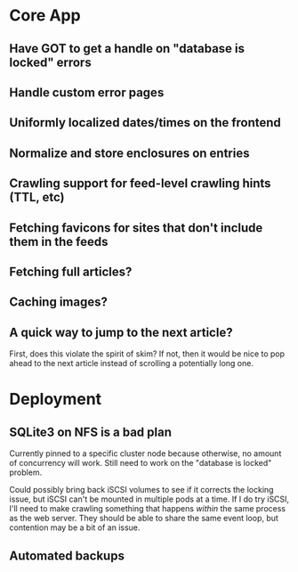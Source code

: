 # Core App

## Have GOT to get a handle on "database is locked" errors

## Handle custom error pages

## Uniformly localized dates/times on the frontend

## Normalize and store enclosures on entries

## Crawling support for feed-level crawling hints (TTL, etc)

## Fetching favicons for sites that don't include them in the feeds

## Fetching full articles?

## Caching images?

## A quick way to jump to the next article?

First, does this violate the spirit of skim?  If not, then it would be nice
to pop ahead to the next article instead of scrolling a potentially long one.

# Deployment

## SQLite3 on NFS is a bad plan

Currently pinned to a specific cluster node because otherwise, no amount of
concurrency will work.  Still need to work on the "database is locked" problem.

Could possibly bring back iSCSI volumes to see if it corrects the locking issue,
but iSCSI can't be mounted in multiple pods at a time.  If I do try iSCSI, I'll
need to make crawling something that happens _within_ the same process as the
web server.  They should be able to share the same event loop, but contention
may be a bit of an issue.

## Automated backups
